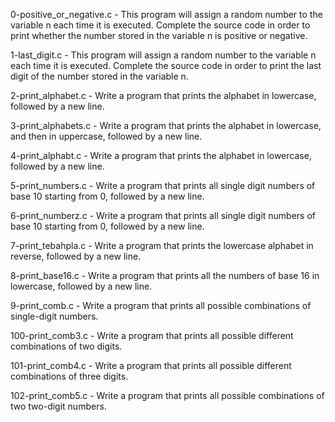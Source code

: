 0-positive_or_negative.c - This program will assign a random number to the variable n each time it is executed. Complete the source code in order to print whether the number stored in the variable n is positive or negative.

1-last_digit.c - This program will assign a random number to the variable n each time it is executed. Complete the source code in order to print the last digit of the number stored in the variable n.

2-print_alphabet.c - Write a program that prints the alphabet in lowercase, followed by a new line.

3-print_alphabets.c - Write a program that prints the alphabet in lowercase, and then in uppercase, followed by a new line.

4-print_alphabt.c - Write a program that prints the alphabet in lowercase, followed by a new line.

5-print_numbers.c - Write a program that prints all single digit numbers of base 10 starting from 0, followed by a new line.

6-print_numberz.c - Write a program that prints all single digit numbers of base 10 starting from 0, followed by a new line.

7-print_tebahpla.c - Write a program that prints the lowercase alphabet in reverse, followed by a new line.

8-print_base16.c - Write a program that prints all the numbers of base 16 in lowercase, followed by a new line.

9-print_comb.c - Write a program that prints all possible combinations of single-digit numbers.

100-print_comb3.c - Write a program that prints all possible different combinations of two digits.

101-print_comb4.c - Write a program that prints all possible different combinations of three digits.

102-print_comb5.c - Write a program that prints all possible combinations of two two-digit numbers.

